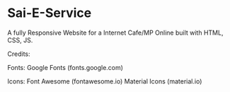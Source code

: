 # Sai-E-Service
A fully Responsive Website for a Internet Cafe/MP Online built with HTML, CSS, JS.

Credits:

Fonts:
	Google Fonts (fonts.google.com)

Icons:
	Font Awesome (fontawesome.io)
	Material Icons (material.io)
